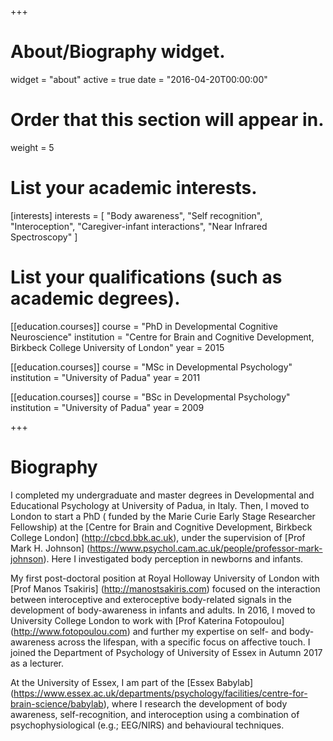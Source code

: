 +++
# About/Biography widget.
widget = "about"
active = true
date = "2016-04-20T00:00:00"

# Order that this section will appear in.
weight = 5

# List your academic interests.
[interests]
  interests = [
    "Body awareness",
    "Self recognition",
    "Interoception",
    "Caregiver-infant interactions",
    "Near Infrared Spectroscopy"
  ]

# List your qualifications (such as academic degrees).
[[education.courses]]
  course = "PhD in Developmental Cognitive Neuroscience"
  institution = "Centre for Brain and Cognitive Development, Birkbeck College University of London"
  year = 2015

[[education.courses]]
  course = "MSc in Developmental Psychology"
  institution = "University of Padua"
  year = 2011

[[education.courses]]
  course = "BSc in Developmental Psychology"
  institution = "University of Padua"
  year = 2009
 
+++

# Biography

I completed my undergraduate and master degrees in Developmental and Educational Psychology at University of Padua, in Italy. Then, I moved to London to start a PhD ( funded by the Marie Curie Early Stage Researcher Fellowship) at the [Centre for Brain and Cognitive Development, Birkbeck College London] (http://cbcd.bbk.ac.uk), under the supervision of [Prof Mark H. Johnson] (https://www.psychol.cam.ac.uk/people/professor-mark-johnson). Here I investigated body perception in newborns and infants.

My first post-doctoral position at Royal Holloway University of London with [Prof Manos Tsakiris] (http://manostsakiris.com) focused on the interaction between interoceptive and exteroceptive body-related signals in the development of body-awareness in infants and adults. In 2016, I moved to University College London to work with [Prof Katerina Fotopoulou] (http://www.fotopoulou.com) and further my expertise on self- and body-awareness across the lifespan, with a specific focus on affective touch.
I joined the Department of Psychology of University of Essex in Autumn 2017 as a lecturer. 

At the University of Essex, I am part of the [Essex Babylab] (https://www.essex.ac.uk/departments/psychology/facilities/centre-for-brain-science/babylab), where I research the development of body awareness, self-recognition, and interoception using a combination of psychophysiological (e.g.; EEG/NIRS) and behavioural techniques.


